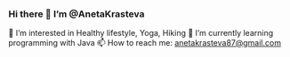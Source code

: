 ### Hi there 👋 I’m @AnetaKrasteva
👀 I’m interested in Healthy lifestyle, Yoga, Hiking
🌱 I’m currently learning programming with Java
📫 How to reach me: anetakrasteva87@gmail.com
